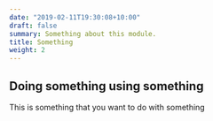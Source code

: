 ```yaml
---
date: "2019-02-11T19:30:08+10:00"
draft: false
summary: Something about this module.
title: Something
weight: 2
---
```


## Doing something using something

This is something that you want to do with something